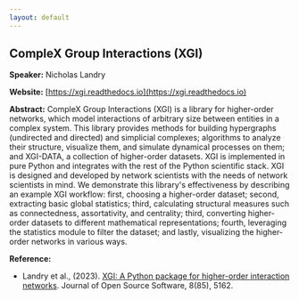 ```yaml
---
layout: default
---
```


## CompleX Group Interactions (XGI)

**Speaker:** Nicholas Landry

**Website:** [https://xgi.readthedocs.io](https://xgi.readthedocs.io)

**Abstract:** CompleX Group Interactions (XGI) is a library for higher-order networks, which model interactions of arbitrary size between entities in a complex system. This library provides methods for building hypergraphs (undirected and directed) and simplicial complexes; algorithms to analyze their structure, visualize them, and simulate dynamical processes on them; and XGI-DATA, a collection of higher-order datasets. XGI is implemented in pure Python and integrates with the rest of the Python scientific stack. XGI is designed and developed by network scientists with the needs of network scientists in mind. We demonstrate this library's effectiveness by describing an example XGI workflow: first, choosing a higher-order dataset; second, extracting basic global statistics; third, calculating structural measures such as connectedness, assortativity, and centrality; third, converting higher-order datasets to different mathematical representations; fourth, leveraging the statistics module to filter the dataset; and lastly, visualizing the higher-order networks in various ways.

**Reference:**

 - Landry et al., (2023). [XGI: A Python package for higher-order interaction networks](https://doi.org/10.21105/joss.05162). Journal of Open Source Software, 8(85), 5162.